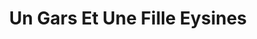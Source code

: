 ---
title: "Un Gars Et Une Fille Eysines"
url: /eysines/un-gars-et-une-fille-eysines/
shop: coiffeur
---